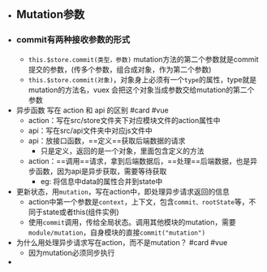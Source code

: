 - ## Mutation参数
- ### commit有两种接收参数的形式
	- `this.$store.commit(类型，参数)` mutation方法的第二个参数就是commit提交的参数，(传多个参数，组合成对象，作为第二个参数)
	- `this.$store.commit(对象)`，对象身上必须有一个`type`的属性，type就是mutation的方法名，vuex 会把这个对象当成参数交给mutation的第二个参数
- 异步函数 写在 action 和 api 的区别 #card #vue
	- action：写在src/store文件夹下对应模块文件的action属性中
	- api：写在src/api文件夹中对应js文件中
	- api：放接口函数，==定义==获取后端数据的请求
		- 只是定义，返回的是一个对象，里面包含定义的方法
	- action：==调用==请求，拿到后端数据后，==处理==后端数据，也是异步函数，因为api是异步获取，需要等待获取
		- eg: 将信息中data的属性合并到state中
- 更新状态，用`mutation`，写在action中，即处理异步请求返回的信息
	- action中第一个参数是`context`，上下文，包含`commit、rootState`等，不同于state或者this(组件实例)
	- 使用`commit`调用，传给全局状态。调用其他模块的mutation，需要`module/mutation`，自身模块的直接`commit("mutation")`
- 为什么用处理异步请求写在action，而不是mutation？ #card #vue
	- 因为mutation必须同步执行
-